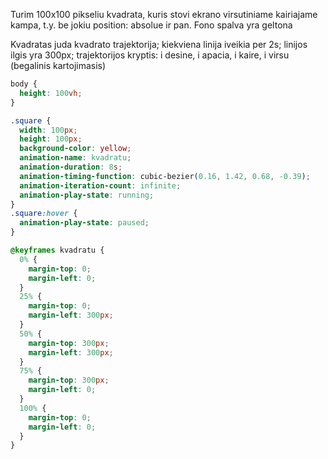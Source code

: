 Turim 100x100 pikseliu kvadrata, kuris stovi ekrano virsutiniame kairiajame kampa, t.y. be jokiu position: absolue ir pan. Fono spalva yra geltona

Kvadratas juda kvadrato trajektorija; kiekviena linija iveikia per 2s; linijos ilgis yra 300px; trajektorijos kryptis: i desine, i apacia, i kaire, i virsu (begalinis kartojimasis)

```css
body {
  height: 100vh;
}

.square {
  width: 100px;
  height: 100px;
  background-color: yellow;
  animation-name: kvadratu;
  animation-duration: 8s;
  animation-timing-function: cubic-bezier(0.16, 1.42, 0.68, -0.39);
  animation-iteration-count: infinite;
  animation-play-state: running;
}
.square:hover {
  animation-play-state: paused;
}

@keyframes kvadratu {
  0% {
    margin-top: 0;
    margin-left: 0;
  }
  25% {
    margin-top: 0;
    margin-left: 300px;
  }
  50% {
    margin-top: 300px;
    margin-left: 300px;
  }
  75% {
    margin-top: 300px;
    margin-left: 0;
  }
  100% {
    margin-top: 0;
    margin-left: 0;
  }
}
```

